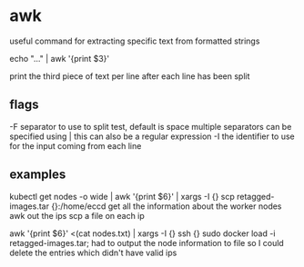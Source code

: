 # awk

useful command for extracting specific text from formatted strings

echo "..." | awk '{print $3}'

print the third piece of text per line after each line has been split

## flags

-F <text>   separator to use to split test, default is space
            multiple separators can be specified using |
            this can also be a regular expression
-I <text>   the identifier to use for the input coming from each line

## examples


kubectl get nodes -o wide | awk '{print $6}' | xargs -I {} scp retagged-images.tar {}:/home/eccd
  get all the information about the worker nodes
  awk out the ips
  scp a file on each ip

awk '{print $6}' <(cat nodes.txt) | xargs -I {} ssh {} sudo docker load -i retagged-images.tar;
  had to output the node information to file so I could delete the entries which didn't have valid ips
  
